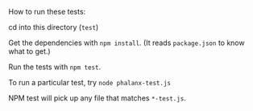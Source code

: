 How to run these tests:

cd into this directory (`test`)

Get the dependencies with `npm install`. (It reads `package.json` to know what to get.)

Run the tests with `npm test`.

To run a particular test, try `node phalanx-test.js`

NPM test will pick up any file that matches `*-test.js`.
